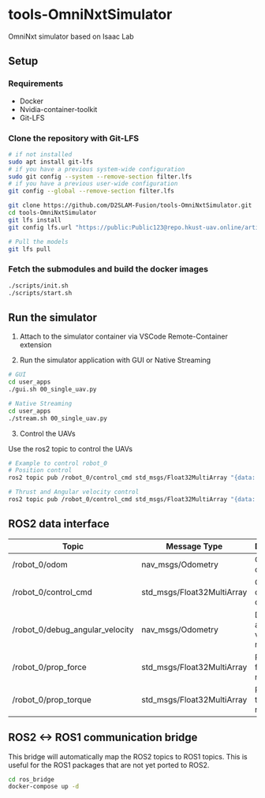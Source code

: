 # tools-OmniNxtSimulator

OmniNxt simulator based on Isaac Lab

## Setup

### Requirements
- Docker
- Nvidia-container-toolkit
- Git-LFS

### Clone the repository with Git-LFS

```bash
# if not installed
sudo apt install git-lfs
# if you have a previous system-wide configuration
sudo git config --system --remove-section filter.lfs
# if you have a previous user-wide configuration
git config --global --remove-section filter.lfs

git clone https://github.com/D2SLAM-Fusion/tools-OmniNxtSimulator.git
cd tools-OmniNxtSimulator
git lfs install
git config lfs.url "https://public:Public123@repo.hkust-uav.online/artifactory/api/lfs/swarm-lfs"

# Pull the models
git lfs pull
```

### Fetch the submodules and build the docker images

```bash
./scripts/init.sh
./scripts/start.sh
```

## Run the simulator

1. Attach to the simulator container via VSCode Remote-Container extension

2. Run the simulator application with GUI or Native Streaming

```bash
# GUI
cd user_apps
./gui.sh 00_single_uav.py

# Native Streaming
cd user_apps
./stream.sh 00_single_uav.py
```

3. Control the UAVs

Use the ros2 topic to control the UAVs

```bash
# Example to control robot_0
# Position control
ros2 topic pub /robot_0/control_cmd std_msgs/Float32MultiArray "{data: [x, y, z]}"

# Thrust and Angular velocity control
ros2 topic pub /robot_0/control_cmd std_msgs/Float32MultiArray "{data: [thrust, avx, avy, avz]}"
```

## ROS2 data interface

| Topic | Message Type | Description |
| --- | --- | --- |
| /robot_0/odom | nav_msgs/Odometry | Odometry of robot_0 |
| /robot_0/control_cmd | std_msgs/Float32MultiArray | Control command of robot_0 |
| /robot_0/debug_angular_velocity | nav_msgs/Odometry | Debug angular velocity of robot_0 |
| /robot_0/prop_force | std_msgs/Float32MultiArray | Propeller force of robot_0 |
| /robot_0/prop_torque | std_msgs/Float32MultiArray | Propeller torque of robot_0 |

## ROS2 <-> ROS1 communication bridge

This bridge will automatically map the ROS2 topics to ROS1 topics. This is useful for the ROS1 packages that are not yet ported to ROS2.

```bash
cd ros_bridge
docker-compose up -d
```
